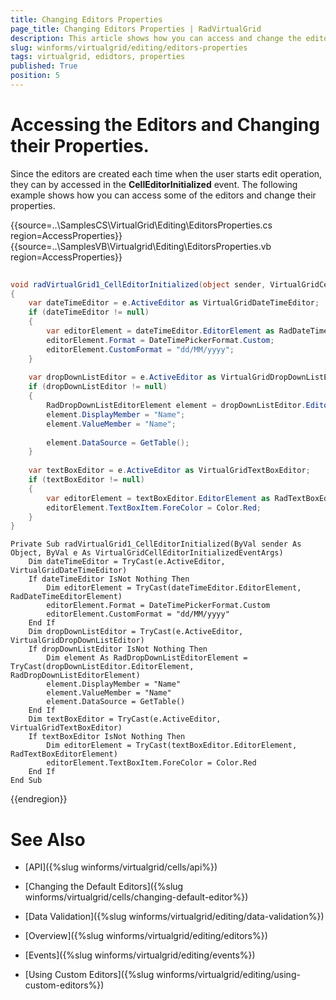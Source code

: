 ```yaml
---
title: Changing Editors Properties
page_title: Changing Editors Properties | RadVirtualGrid
description: This article shows how you can access and change the editors properties.
slug: winforms/virtualgrid/editing/editors-properties
tags: virtualgrid, edidtors, properties
published: True
position: 5
---
```


# Accessing the Editors and Changing their Properties.

Since the editors are created each time when the user starts edit operation, they can by accessed in the __CellEditorInitialized__ event. The following example shows how you can access some of the editors and change their properties.

{{source=..\SamplesCS\VirtualGrid\Editing\EditorsProperties.cs region=AccessProperties}} 
{{source=..\SamplesVB\Virtualgrid\Editing\EditorsProperties.vb region=AccessProperties}}
````C#
        
void radVirtualGrid1_CellEditorInitialized(object sender, VirtualGridCellEditorInitializedEventArgs e)
{
    var dateTimeEditor = e.ActiveEditor as VirtualGridDateTimeEditor;
    if (dateTimeEditor != null)
    {
        var editorElement = dateTimeEditor.EditorElement as RadDateTimeEditorElement;
        editorElement.Format = DateTimePickerFormat.Custom;
        editorElement.CustomFormat = "dd/MM/yyyy";
    }
    
    var dropDownListEditor = e.ActiveEditor as VirtualGridDropDownListEditor;
    if (dropDownListEditor != null)
    {
        RadDropDownListEditorElement element = dropDownListEditor.EditorElement as RadDropDownListEditorElement;
        element.DisplayMember = "Name";
        element.ValueMember = "Name";
        
        element.DataSource = GetTable();
    }
    
    var textBoxEditor = e.ActiveEditor as VirtualGridTextBoxEditor;
    if (textBoxEditor != null)
    {
        var editorElement = textBoxEditor.EditorElement as RadTextBoxEditorElement;
        editorElement.TextBoxItem.ForeColor = Color.Red;
    }
}

````
````VB.NET
Private Sub radVirtualGrid1_CellEditorInitialized(ByVal sender As Object, ByVal e As VirtualGridCellEditorInitializedEventArgs)
    Dim dateTimeEditor = TryCast(e.ActiveEditor, VirtualGridDateTimeEditor)
    If dateTimeEditor IsNot Nothing Then
        Dim editorElement = TryCast(dateTimeEditor.EditorElement, RadDateTimeEditorElement)
        editorElement.Format = DateTimePickerFormat.Custom
        editorElement.CustomFormat = "dd/MM/yyyy"
    End If
    Dim dropDownListEditor = TryCast(e.ActiveEditor, VirtualGridDropDownListEditor)
    If dropDownListEditor IsNot Nothing Then
        Dim element As RadDropDownListEditorElement = TryCast(dropDownListEditor.EditorElement, RadDropDownListEditorElement)
        element.DisplayMember = "Name"
        element.ValueMember = "Name"
        element.DataSource = GetTable()
    End If
    Dim textBoxEditor = TryCast(e.ActiveEditor, VirtualGridTextBoxEditor)
    If textBoxEditor IsNot Nothing Then
        Dim editorElement = TryCast(textBoxEditor.EditorElement, RadTextBoxEditorElement)
        editorElement.TextBoxItem.ForeColor = Color.Red
    End If
End Sub

```` 

{{endregion}}


# See Also
* [API]({%slug winforms/virtualgrid/cells/api%})

* [Changing the Default Editors]({%slug winforms/virtualgrid/cells/changing-default-editor%})

* [Data Validation]({%slug winforms/virtualgrid/editing/data-validation%})

* [Overview]({%slug winforms/virtualgrid/editing/editors%})

* [Events]({%slug winforms/virtualgrid/editing/events%})

* [Using Custom Editors]({%slug winforms/virtualgrid/editing/using-custom-editors%})

